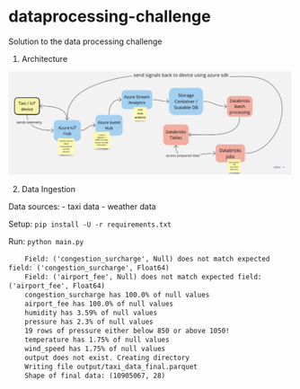 # dataprocessing-challenge
Solution to the data processing challenge 

1. Architecture

![Architecture](architecture_chart.jpg)

2. Data Ingestion

Data sources:
    - taxi data
    - weather data


Setup: `pip install -U -r requirements.txt`

Run: `python main.py`

```
    Field: ('congestion_surcharge', Null) does not match expected field: ('congestion_surcharge', Float64)
    Field: ('airport_fee', Null) does not match expected field: ('airport_fee', Float64)
    congestion_surcharge has 100.0% of null values
    airport_fee has 100.0% of null values
    humidity has 3.59% of null values
    pressure has 2.3% of null values
    19 rows of pressure either below 850 or above 1050!
    temperature has 1.75% of null values
    wind_speed has 1.75% of null values
    output does not exist. Creating directory
    Writing file output/taxi_data_final.parquet
    Shape of final data: (10905067, 28)
```
